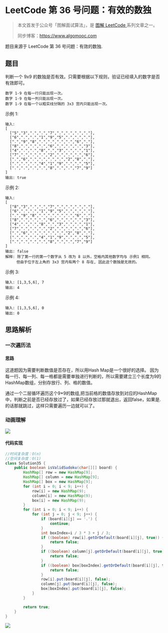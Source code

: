 # LeetCode 第 36 号问题：有效的数独

> 本文首发于公众号「图解面试算法」，是 [图解 LeetCode ](<https://github.com/MisterBooo/LeetCodeAnimation>) 系列文章之一。
>
> 同步博客：https://www.algomooc.com

题目来源于 LeetCode 第 36 号问题：有效的数独. 

## 题目

判断一个 9x9 的数独是否有效。只需要根据以下规则，验证已经填入的数字是否有效即可。


	数字 1-9 在每一行只能出现一次。
	数字 1-9 在每一列只能出现一次。
	数字 1-9 在每一个以粗实线分隔的 3x3 宫内只能出现一次。


示例 1:

```
输入:
[
  ["5","3",".",".","7",".",".",".","."],
  ["6",".",".","1","9","5",".",".","."],
  [".","9","8",".",".",".",".","6","."],
  ["8",".",".",".","6",".",".",".","3"],
  ["4",".",".","8",".","3",".",".","1"],
  ["7",".",".",".","2",".",".",".","6"],
  [".","6",".",".",".",".","2","8","."],
  [".",".",".","4","1","9",".",".","5"],
  [".",".",".",".","8",".",".","7","9"]
]
输出: true
```

示例 2:


```
输入:
[
  ["8","3",".",".","7",".",".",".","."],
  ["6",".",".","1","9","5",".",".","."],
  [".","9","8",".",".",".",".","6","."],
  ["8",".",".",".","6",".",".",".","3"],
  ["4",".",".","8",".","3",".",".","1"],
  ["7",".",".",".","2",".",".",".","6"],
  [".","6",".",".",".",".","2","8","."],
  [".",".",".","4","1","9",".",".","5"],
  [".",".",".",".","8",".",".","7","9"]
]
输出: false
解释: 除了第一行的第一个数字从 5 改为 8 以外，空格内其他数字均与 示例1 相同。
     但由于位于左上角的 3x3 宫内有两个 8 存在, 因此这个数独是无效的。
```

示例 3:


```
输入: [1,3,5,6], 7
输出: 4
```


示例 4:


```
输入: [1,3,5,6], 0
输出: 0
```



## 思路解析

### 一次遍历法

#### 思路

这道题因为需要判断数值是否存在，所以用Hash Map是一个很好的选择。
因为每一行、每一列、每一格都是需要单独进行判断的，所以需要建立三个长度为9的HashMap数组，分别存放行、列、格的数值。

通过一个二层循环遍历这个9*9的数组,把当前格的数值存放到对应的HashMap中，判断之前是否已经存放过了，如果已经存放过那就退出，返回false，如果是.的话那就跳过，这样只需要遍历一边就可以了。

###  动画理解

![](../Animation/HashMap.gif)

#### 代码实现


```java
//时间复杂度：O(n)
//空间复杂度：O(1)
class Solution35 {
    public boolean isValidSudoku(char[][] board) {
        HashMap[] row = new HashMap[9];
        HashMap[] column = new HashMap[9];
        HashMap[] box = new HashMap[9];
        for (int i = 0; i < 9; i++) {
            row[i] = new HashMap(9);
            column[i] = new HashMap(9);
            box[i] = new HashMap(9);
        }
        for (int i = 0; i < 9; i++) {
            for (int j = 0; j < 9; j++) {
                if (board[i][j] == '.') {
                    continue;
                }
                int boxIndex=i / 3 * 3 + j / 3;
                if ((boolean) row[i].getOrDefault(board[i][j], true)) {
                    return false;
                }
                if ((boolean) column[j].getOrDefault(board[i][j], true)) {
                    return false;
                }
                if ((boolean) box[boxIndex].getOrDefault(board[i][j], true)) {
                    return false;
                }
                row[i].put(board[i][j], false);
                column[j].put(board[i][j], false);
                box[boxIndex].put(board[i][j], false);
            }
        }

        return true;
    }
}
```

 ![](../../Pictures/qrcode.jpg)